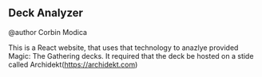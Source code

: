 ## Deck Analyzer

@author Corbin Modica

This is a React website, that uses that technology to anazlye provided Magic: The Gathering decks.
It required that the deck be hosted on a stide called Archidekt(https://archidekt.com)
